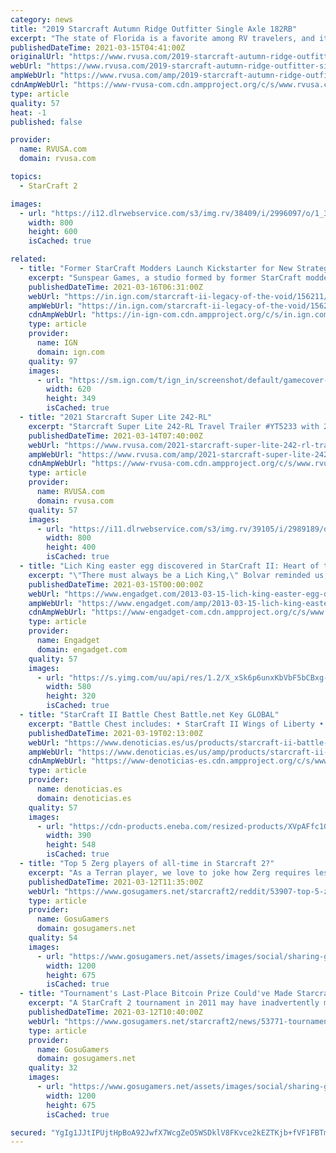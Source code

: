 ```yaml
---
category: news
title: "2019 Starcraft Autumn Ridge Outfitter Single Axle 182RB"
excerpt: "The state of Florida is a favorite among RV travelers, and it isn’t hard to understand why. Snowbirds flock to The Sunshine State in the winter months, and many full-time RVers choose Florida as their domicile state because of the legal perks like no ..."
publishedDateTime: 2021-03-15T04:41:00Z
originalUrl: "https://www.rvusa.com/2019-starcraft-autumn-ridge-outfitter-single-axle-182rb-travel-trailer-2996097"
webUrl: "https://www.rvusa.com/2019-starcraft-autumn-ridge-outfitter-single-axle-182rb-travel-trailer-2996097"
ampWebUrl: "https://www.rvusa.com/amp/2019-starcraft-autumn-ridge-outfitter-single-axle-182rb-travel-trailer-2996097"
cdnAmpWebUrl: "https://www-rvusa-com.cdn.ampproject.org/c/s/www.rvusa.com/amp/2019-starcraft-autumn-ridge-outfitter-single-axle-182rb-travel-trailer-2996097"
type: article
quality: 57
heat: -1
published: false

provider:
  name: RVUSA.com
  domain: rvusa.com

topics:
  - StarCraft 2

images:
  - url: "https://i12.dlrwebservice.com/s3/img.rv/38409/i/2996097/o/1_38409_2996097_120525163.jpg"
    width: 800
    height: 600
    isCached: true

related:
  - title: "Former StarCraft Modders Launch Kickstarter for New Strategy Game"
    excerpt: "Sunspear Games, a studio formed by former StarCraft modders, has launched a Kickstarter campaign for its own real-time strategy game. Titled Immortal: Gates of Pyre, the campaign has surpassed its ..."
    publishedDateTime: 2021-03-16T06:31:00Z
    webUrl: "https://in.ign.com/starcraft-ii-legacy-of-the-void/156211/news/former-starcraft-modders-launch-kickstarter-for-new-strategy-game"
    ampWebUrl: "https://in.ign.com/starcraft-ii-legacy-of-the-void/156211/news/former-starcraft-modders-launch-kickstarter-for-new-strategy-game?amp=1"
    cdnAmpWebUrl: "https://in-ign-com.cdn.ampproject.org/c/s/in.ign.com/starcraft-ii-legacy-of-the-void/156211/news/former-starcraft-modders-launch-kickstarter-for-new-strategy-game?amp=1"
    type: article
    provider:
      name: IGN
      domain: ign.com
    quality: 97
    images:
      - url: "https://sm.ign.com/t/ign_in/screenshot/default/gamecover-art_nka4.620.jpg"
        width: 620
        height: 349
        isCached: true
  - title: "2021 Starcraft Super Lite 242-RL"
    excerpt: "Starcraft Super Lite 242-RL Travel Trailer #YT5233 with 2 photos for sale in Clayton, Delaware 19938. See this unit and thousands more at RVUSA.com. Updated Daily."
    publishedDateTime: 2021-03-14T07:40:00Z
    webUrl: "https://www.rvusa.com/2021-starcraft-super-lite-242-rl-travel-trailer-2989189"
    ampWebUrl: "https://www.rvusa.com/amp/2021-starcraft-super-lite-242-rl-travel-trailer-2989189"
    cdnAmpWebUrl: "https://www-rvusa-com.cdn.ampproject.org/c/s/www.rvusa.com/amp/2021-starcraft-super-lite-242-rl-travel-trailer-2989189"
    type: article
    provider:
      name: RVUSA.com
      domain: rvusa.com
    quality: 57
    images:
      - url: "https://i11.dlrwebservice.com/s3/img.rv/39105/i/2989189/o/1_39105_2989189_120376731.jpg"
        width: 800
        height: 400
        isCached: true
  - title: "Lich King easter egg discovered in StarCraft II: Heart of the Swarm"
    excerpt: "\"There must always be a Lich King,\" Bolvar reminded us, and he really, really meant it. Across all realities, in every Blizzard intellectual property, there must be a Lich King. That's right, take ..."
    publishedDateTime: 2021-03-15T00:00:00Z
    webUrl: "https://www.engadget.com/2013-03-15-lich-king-easter-egg-discovered-in-starcraft-ii-heart-of-the-sw.html"
    ampWebUrl: "https://www.engadget.com/amp/2013-03-15-lich-king-easter-egg-discovered-in-starcraft-ii-heart-of-the-sw.html"
    cdnAmpWebUrl: "https://www-engadget-com.cdn.ampproject.org/c/s/www.engadget.com/amp/2013-03-15-lich-king-easter-egg-discovered-in-starcraft-ii-heart-of-the-sw.html"
    type: article
    provider:
      name: Engadget
      domain: engadget.com
    quality: 57
    images:
      - url: "https://s.yimg.com/uu/api/res/1.2/X_xSk6p6unxKbVbF5bCBxg--~B/aD0zMjA7dz01ODA7YXBwaWQ9eXRhY2h5b24-/https://www.blogcdn.com/wow.joystiq.com/media/2013/03/lichkingsc2header-1363381362.jpg"
        width: 580
        height: 320
        isCached: true
  - title: "StarCraft II Battle Chest Battle.net Key GLOBAL"
    excerpt: "Battle Chest includes: • StarCraft II Wings of Liberty • StarCraft II Heart of the Swarm Expansion Starcraft II:"
    publishedDateTime: 2021-03-19T02:13:00Z
    webUrl: "https://www.denoticias.es/us/products/starcraft-ii-battle-chest-battlenet-key-global.html"
    ampWebUrl: "https://www.denoticias.es/us/amp/products/starcraft-ii-battle-chest-battlenet-key-global.html"
    cdnAmpWebUrl: "https://www-denoticias-es.cdn.ampproject.org/c/s/www.denoticias.es/us/amp/products/starcraft-ii-battle-chest-battlenet-key-global.html"
    type: article
    provider:
      name: denoticias.es
      domain: denoticias.es
    quality: 57
    images:
      - url: "https://cdn-products.eneba.com/resized-products/XVpAFfc1GBNazQ6DVlBENYDzcZn-gCBY0WaS2U7asvs_390x400_1x-0.jpeg"
        width: 390
        height: 548
        isCached: true
  - title: "Top 5 Zerg players of all-time in Starcraft 2?"
    excerpt: "As a Terran player, we love to joke how Zerg requires less APM and less skill but I’ve been watching a lot of ZvZ lately and I take it all back."
    publishedDateTime: 2021-03-12T11:35:00Z
    webUrl: "https://www.gosugamers.net/starcraft2/reddit/53907-top-5-zerg-players-of-all-time-in-starcraft-2"
    type: article
    provider:
      name: GosuGamers
      domain: gosugamers.net
    quality: 54
    images:
      - url: "https://www.gosugamers.net/assets/images/social/sharing-generic-253163b9.jpg"
        width: 1200
        height: 675
        isCached: true
  - title: "Tournament's Last-Place Bitcoin Prize Could've Made Starcraft Losers Millionaires"
    excerpt: "A StarCraft 2 tournament in 2011 may have inadvertently made its losers millionaires thanks to Bitcoin. The tournament had a prize pool of about $1,000, but also included 25 Bitcoins for some of the losers, which wasn't worth much back then but is a ..."
    publishedDateTime: 2021-03-12T10:40:00Z
    webUrl: "https://www.gosugamers.net/starcraft2/news/53771-tournament-s-last-place-bitcoin-prize-could-ve-made-starcraft-losers-millionaires"
    type: article
    provider:
      name: GosuGamers
      domain: gosugamers.net
    quality: 32
    images:
      - url: "https://www.gosugamers.net/assets/images/social/sharing-generic-253163b9.jpg"
        width: 1200
        height: 675
        isCached: true

secured: "YgIg1JJtIPUjtHpBoA92JwfX7WcgZeO5WSDklV8FKvce2kEZTKjb+fVF1FBTm4zzPTXygj14z4EtolowcUesP3Uqxwsgyd/r9YmrKngJYa7dLZkl33Q6vuCKjzq5+1pIo7LJAG4M/qxRnoNfdIUCUtuPvXiBG4IMuPdWZ2m+BWxx1HzZ6HuCMqzdk+wyiFXIOVLFSgvFlRVULUS1mdLa0WUTizzV4sfwHuKroNCQEZbsDtJU7n7UzC5raua2wSyF8+d++2yZlW3veX1Lyo+VHHu8bcCg70/j+SOlV4gvMGBnPlgpxnLaePyH/MA/Tq+4k4d+R2n7IVuBgsv1mL9eJce8yXgatJJbfO+OqLYoP1w=;CqlABeLtQvuNvxGc+L9uLA=="
---
```


